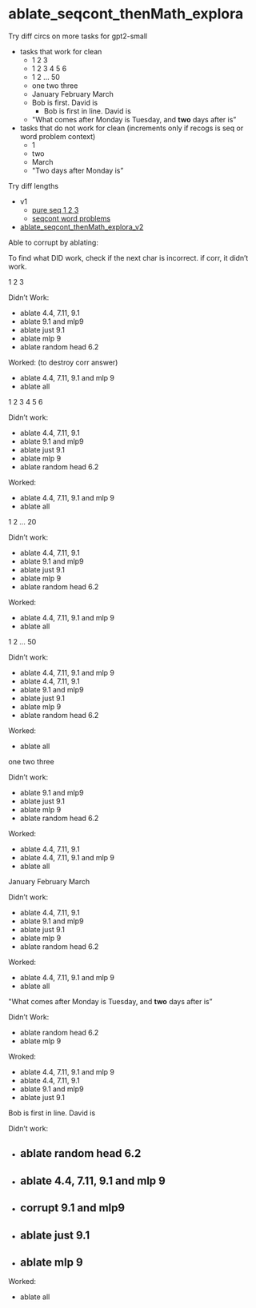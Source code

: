 # ablate_seqcont_thenMath_explora

Try diff circs on more tasks for gpt2-small

- tasks that work for clean
    - 1 2 3
    - 1 2 3 4 5 6
    - 1 2 … 50
    - one two three
    - January February March
    - Bob is first. David is
        - Bob is first in line. David is
    - "What comes after Monday is Tuesday, and **two** days after is”
- tasks that do not work for clean (increments only if recogs is seq or word problem context)
    - 1
    - two
    - March
    - "Two days after Monday is”

Try diff lengths

- v1
    - [pure seq 1 2 3](https://colab.research.google.com/drive/1OVMkA1IZKZLmKq2paGRIXykzm5fxrGIx#scrollTo=H5H-d2URUSVJ&line=1&uniqifier=1)
    - [seqcont word problems](https://colab.research.google.com/drive/1OVMkA1IZKZLmKq2paGRIXykzm5fxrGIx#scrollTo=aB5OqTVcYigX&line=1&uniqifier=1)
- [ablate_seqcont_thenMath_explora_v2](https://colab.research.google.com/drive/1wf9Xsd4Qbq7rp-v4DS8_ozlMb_3sdRxI?authuser=4)

Able to corrupt by ablating:

To find what DID work, check if the next char is incorrect. if corr, it didn’t work.

1 2 3

Didn’t Work:

- ablate 4.4, 7.11, 9.1
- ablate 9.1 and mlp9
- ablate just 9.1
- ablate mlp 9
- ablate random head 6.2

Worked: (to destroy corr answer)

- ablate 4.4, 7.11, 9.1 and mlp 9
- ablate all

1 2 3 4 5 6

Didn’t work:

- ablate 4.4, 7.11, 9.1
- ablate 9.1 and mlp9
- ablate just 9.1
- ablate mlp 9
- ablate random head 6.2

Worked:

- ablate 4.4, 7.11, 9.1 and mlp 9
- ablate all

1 2 … 20

Didn’t work:

- ablate 4.4, 7.11, 9.1
- ablate 9.1 and mlp9
- ablate just 9.1
- ablate mlp 9
- ablate random head 6.2

Worked:

- ablate 4.4, 7.11, 9.1 and mlp 9
- ablate all

1 2 … 50

Didn’t work:

- ablate 4.4, 7.11, 9.1 and mlp 9
- ablate 4.4, 7.11, 9.1
- ablate 9.1 and mlp9
- ablate just 9.1
- ablate mlp 9
- ablate random head 6.2

Worked:

- ablate all

one two three

Didn’t work:

- ablate 9.1 and mlp9
- ablate just 9.1
- ablate mlp 9
- ablate random head 6.2

Worked:

- ablate 4.4, 7.11, 9.1
- ablate 4.4, 7.11, 9.1 and mlp 9
- ablate all

January February March

Didn’t work:

- ablate 4.4, 7.11, 9.1
- ablate 9.1 and mlp9
- ablate just 9.1
- ablate mlp 9
- ablate random head 6.2

Worked:

- ablate 4.4, 7.11, 9.1 and mlp 9
- ablate all

"What comes after Monday is Tuesday, and **two** days after is”

Didn’t Work:

- ablate random head 6.2
- ablate mlp 9

Wroked:

- ablate 4.4, 7.11, 9.1 and mlp 9
- ablate 4.4, 7.11, 9.1
- ablate 9.1 and mlp9
- ablate just 9.1

Bob is first in line. David is

Didn’t work:

- ## ablate random head 6.2
- ## ablate 4.4, 7.11, 9.1 and mlp 9
- ## corrupt 9.1 and mlp9
- ## ablate just 9.1
- ## ablate mlp 9

Worked:

- ablate all